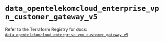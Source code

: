 # `data_opentelekomcloud_enterprise_vpn_customer_gateway_v5`

Refer to the Terraform Registry for docs: [`data_opentelekomcloud_enterprise_vpn_customer_gateway_v5`](https://registry.terraform.io/providers/opentelekomcloud/opentelekomcloud/1.36.46/docs/data-sources/enterprise_vpn_customer_gateway_v5).
